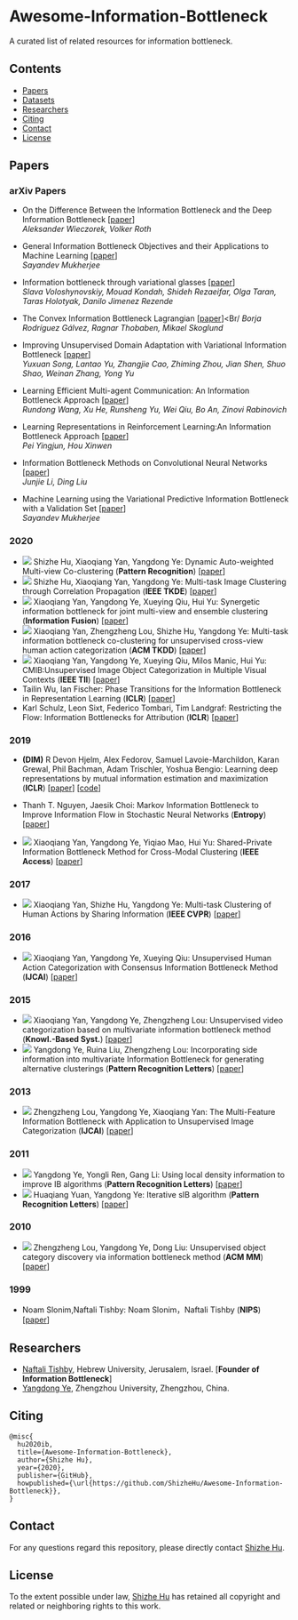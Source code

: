 # Awesome-Information-Bottleneck

A curated list of related resources for information bottleneck.

## Contents

* [Papers](#papers)
* [Datasets](#datasets)
* [Researchers](#researchers)
* [Citing](#citing)
* [Contact](#contact)
* [License](#license)


## Papers

### arXiv Papers

- <a name=""></a> On the Difference Between the Information Bottleneck and the Deep Information Bottleneck [[paper](https://arxiv.org/abs/1912.13480)]<Br/>
 _Aleksander Wieczorek, Volker Roth_

- <a name=""></a> General Information Bottleneck Objectives and their Applications to Machine Learning [[paper](https://arxiv.org/abs/1912.06248)]<Br/>
_Sayandev Mukherjee_

- <a name=""></a> Information bottleneck through variational glasses [[paper](https://arxiv.org/abs/1912.00830)]<Br/>
_Slava Voloshynovskiy, Mouad Kondah, Shideh Rezaeifar, Olga Taran, Taras Holotyak, Danilo Jimenez Rezende_

- <a name=""></a> The Convex Information Bottleneck Lagrangian [[paper](https://arxiv.org/abs/1911.11000)]<Br/
_Borja Rodríguez Gálvez, Ragnar Thobaben, Mikael Skoglund_

- <a name=""></a> Improving Unsupervised Domain Adaptation with Variational Information Bottleneck [[paper](https://arxiv.org/abs/1911.09310)]<Br/>
_Yuxuan Song, Lantao Yu, Zhangjie Cao, Zhiming Zhou, Jian Shen, Shuo Shao, Weinan Zhang, Yong Yu_

- <a name=""></a> Learning Efficient Multi-agent Communication: An Information Bottleneck Approach [[paper](https://arxiv.org/abs/1911.06992)]<Br/>
_Rundong Wang, Xu He, Runsheng Yu, Wei Qiu, Bo An, Zinovi Rabinovich_

- <a name=""></a> Learning Representations in Reinforcement Learning:An Information Bottleneck Approach [[paper](https://arxiv.org/abs/1911.05695)]<Br/>
_Pei Yingjun, Hou Xinwen_

- <a name=""></a> Information Bottleneck Methods on Convolutional Neural Networks [[paper](https://arxiv.org/abs/1911.03722)]<Br/>
_Junjie Li, Ding Liu_

- <a name=""></a> Machine Learning using the Variational Predictive Information Bottleneck with a Validation Set [[paper](https://arxiv.org/abs/1911.02210)]<Br/>
_Sayandev Mukherjee_

### 2020 

- <a name=""></a> ![](https://img.shields.io/badge/Journal-Our%20lab's%20work-brightgreen) Shizhe Hu, Xiaoqiang Yan, Yangdong Ye: Dynamic Auto-weighted Multi-view Co-clustering (**Pattern Recognition**) [[paper](https://www.sciencedirect.com/science/article/pii/S0031320319304029)]
- <a name=""></a> ![](https://img.shields.io/badge/Journal-Our%20lab's%20work-brightgreen) Shizhe Hu, Xiaoqiang Yan, Yangdong Ye: Multi-task Image Clustering through Correlation Propagation (**IEEE TKDE**) [[paper](https://ieeexplore.ieee.org/document/8812907)]
- <a name=""></a> ![](https://img.shields.io/badge/Journal-Our%20lab's%20work-brightgreen) Xiaoqiang Yan, Yangdong Ye, Xueying Qiu, Hui Yu: Synergetic information bottleneck for joint multi-view and ensemble clustering (**Information Fusion**) [[paper](https://www.sciencedirect.com/science/article/pii/S1566253518303956)]
- <a name=""></a> ![](https://img.shields.io/badge/Journal-Our%20lab's%20work-brightgreen) Xiaoqiang Yan, Zhengzheng Lou, Shizhe Hu, Yangdong Ye: Multi-task information bottleneck co-clustering for unsupervised cross-view human action categorization (**ACM TKDD**) [[paper]()]
- <a name=""></a> ![](https://img.shields.io/badge/Journal-Our%20lab's%20work-brightgreen) Xiaoqiang Yan, Yangdong Ye, Xueying Qiu, Milos Manic, Hui Yu: CMIB:Unsupervised Image Object Categorization in Multiple Visual Contexts (**IEEE TII**) [[paper](https://ieeexplore.ieee.xilesou.top/abstract/document/8823028)]
- <a name=""></a> Tailin Wu, Ian Fischer: Phase Transitions for the Information Bottleneck in Representation Learning (**ICLR**) [[paper](https://arxiv.org/abs/2001.01878)]
- <a name=""></a> Karl Schulz, Leon Sixt, Federico Tombari, Tim Landgraf: Restricting the Flow: Information Bottlenecks for Attribution (**ICLR**) [[paper](https://arxiv.org/abs/2001.00396)]

### 2019 

- <a name=""></a> **(DIM)** R Devon Hjelm, Alex Fedorov, Samuel Lavoie-Marchildon, Karan Grewal, Phil Bachman, Adam Trischler, Yoshua Bengio: Learning deep representations by mutual information estimation and maximization (**ICLR**) [[paper](https://openreview.net/pdf?id=Bklr3j0cKX)] [[code](https://github.com/rdevon/DIM)]

- <a name=""></a> Thanh T. Nguyen, Jaesik Choi: Markov Information Bottleneck to Improve Information Flow in Stochastic Neural Networks (**Entropy**) [[paper](https://www.mdpi.com/1099-4300/21/10/976)]

- <a name=""></a> ![](https://img.shields.io/badge/Journal-Our%20lab's%20work-brightgreen) Xiaoqiang Yan, Yangdong Ye, Yiqiao Mao, Hui Yu: Shared-Private Information Bottleneck Method for Cross-Modal Clustering (**IEEE Access**) [[paper](https://ieeexplore.ieee.org/document/8665990/)]

### 2017 

- <a name=""></a> ![](https://img.shields.io/badge/Conference-Our%20lab's%20work-brightgreen) Xiaoqiang Yan, Shizhe Hu, Yangdong Ye: Multi-task Clustering of Human Actions by Sharing Information (**IEEE CVPR**) [[paper](http://openaccess.thecvf.com/content_cvpr_2017/html/Yan_Multi-Task_Clustering_of_CVPR_2017_paper.html)]

### 2016

- <a name=""></a> ![](https://img.shields.io/badge/Conference-Our%20lab's%20work-brightgreen) Xiaoqiang Yan, Yangdong Ye, Xueying Qiu: Unsupervised Human Action Categorization with Consensus Information Bottleneck Method (**IJCAI**) [[paper](http://www5.zzu.edu.cn/__local/E/A5/49/B9F810E13BAF2E8FD73C9315AF7_4BA2E9E2_EB090.pdf)]

### 2015

- <a name=""></a> ![](https://img.shields.io/badge/Journal-Our%20lab's%20work-brightgreen) Xiaoqiang Yan, Yangdong Ye, Zhengzheng Lou: Unsupervised video categorization based on multivariate information bottleneck method (**Knowl.-Based Syst.**) [[paper](https://www.sciencedirect.com/science/article/pii/S095070511500132X)]
- <a name=""></a> ![](https://img.shields.io/badge/Journal-Our%20lab's%20work-brightgreen) Yangdong Ye, Ruina Liu, Zhengzheng Lou: Incorporating side information into multivariate Information Bottleneck for generating alternative clusterings (**Pattern Recognition Letters**) [[paper](https://www.sciencedirect.com/science/article/pii/S0167865514002530)]

### 2013

- <a name=""></a> ![](https://img.shields.io/badge/Conference-Our%20lab's%20work-brightgreen) Zhengzheng Lou, Yangdong Ye, Xiaoqiang Yan: The Multi-Feature Information Bottleneck with Application to
Unsupervised Image Categorization (**IJCAI**) [[paper](https://www.aaai.org/ocs/index.php/IJCAI/IJCAI13/paper/view/6684/6926)]

### 2011

- <a name=""></a> ![](https://img.shields.io/badge/Journal-Our%20lab's%20work-brightgreen) Yangdong Ye, Yongli Ren, Gang Li: Using local density information to improve IB algorithms (**Pattern Recognition Letters**) [[paper](https://www.sciencedirect.com/science/article/pii/S0167865510003132)]
- <a name=""></a> ![](https://img.shields.io/badge/Journal-Our%20lab's%20work-brightgreen) Huaqiang Yuan, Yangdong Ye: Iterative sIB algorithm (**Pattern Recognition Letters**) [[paper](https://www.sciencedirect.com/science/article/pii/S0167865510003879)]

### 2010

- <a name=""></a> ![](https://img.shields.io/badge/Conference-Our%20lab's%20work-brightgreen) Zhengzheng Lou, Yangdong Ye, Dong Liu: Unsupervised object category discovery via information bottleneck method (**ACM MM**) [[paper](https://dl.acm.org/citation.cfm?id=1874098)]

### 1999

- <a name=""></a> Noam Slonim,Naftali Tishby: Noam Slonim，Naftali Tishby (**NIPS**) [[paper](http://papers.nips.cc/paper/1651-agglomerative-information-bottleneck.pdf)]

## Researchers
* [Naftali Tishby](http://naftali-tishby.mystrikingly.com/), Hebrew University, Jerusalem, Israel. [**Founder of Information Bottleneck**]
* [Yangdong Ye](http://www5.zzu.edu.cn/mlis/Home.htm), Zhengzhou University, Zhengzhou, China. 

## Citing

``` 
@misc{
  hu2020ib,
  title={Awesome-Information-Bottleneck},
  author={Shizhe Hu},
  year={2020},
  publisher={GitHub},
  howpublished={\url{https://github.com/ShizheHu/Awesome-Information-Bottleneck}},
}
``` 

## Contact

For any questions regard this repository, please directly contact [Shizhe Hu](ieshizhehu@gmail.com).

## License

To the extent possible under law, [Shizhe Hu](https://github.com/ShizheHu) has retained all copyright and
related or neighboring rights to this work.
